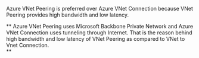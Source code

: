 Azure VNet Peering is preferred over Azure VNet Connection because VNet Peering provides high bandwidth and low latency.

**
Azure VNet Peering uses Microsoft Backbone Private Network and Azure VNet Connection uses tunneling through Internet. That is the reason behind high bandwidth and low latency of VNet Peering as compared to VNet to Vnet Connection.   
**
